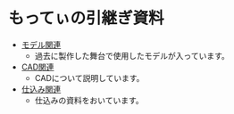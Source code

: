 # もってぃの引継ぎ資料

- [モデル関連](./models/models.md)
  - 過去に製作した舞台で使用したモデルが入っています。
- [CAD関連](./cad/main.md)
  - CADについて説明しています。
- [仕込み関連](./hall/setup.md)
  - 仕込みの資料をおいています。